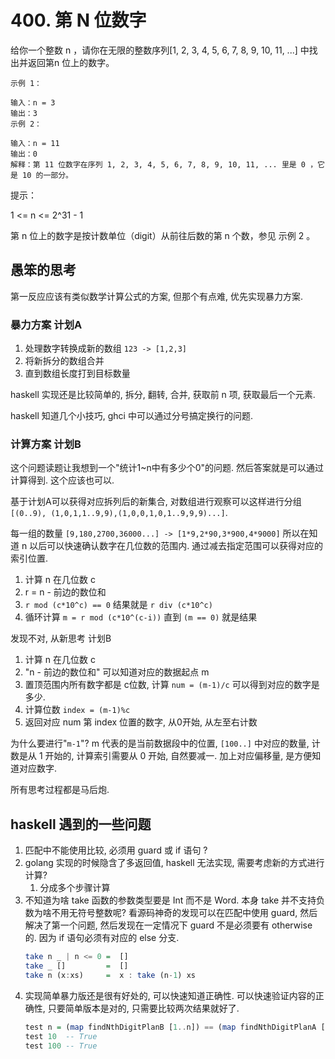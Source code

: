 # 400. 第 N 位数字

给你一个整数 n ，请你在无限的整数序列[1, 2, 3, 4, 5, 6, 7, 8, 9, 10, 11, ...] 中找出并返回第n 位上的数字。

```
示例 1：

输入：n = 3
输出：3
示例 2：

输入：n = 11
输出：0
解释：第 11 位数字在序列 1, 2, 3, 4, 5, 6, 7, 8, 9, 10, 11, ... 里是 0 ，它是 10 的一部分。
```

提示：

1 <= n <= 2^31 - 1

第 n 位上的数字是按计数单位（digit）从前往后数的第 n 个数，参见 示例 2 。

## 愚笨的思考

第一反应应该有类似数学计算公式的方案, 但那个有点难, 优先实现暴力方案.

### 暴力方案 计划A

1. 处理数字转换成新的数组 `123 -> [1,2,3]`
2. 将新拆分的数组合并
3. 直到数组长度打到目标数量

haskell 实现还是比较简单的, 拆分, 翻转, 合并, 获取前 n 项, 获取最后一个元素.

haskell 知道几个小技巧, ghci 中可以通过分号搞定换行的问题.

### 计算方案 计划B

这个问题读题让我想到一个"统计1\~n中有多少个0"的问题. 然后答案就是可以通过计算得到. 这个应该也可以.

基于计划A可以获得对应拆列后的新集合, 对数组进行观察可以这样进行分组 `[(0..9), (1,0,1,1..9,9),(1,0,0,1,0,1..9,9,9)...]`.

每一组的数量 `[9,180,2700,36000...] -> [1*9,2*90,3*900,4*9000]` 所以在知道 n 以后可以快速确认数字在几位数的范围内. 通过减去指定范围可以获得对应的索引位置.

1. 计算 n 在几位数 c
2. r = n - 前边的数位和
3. `r mod (c*10^c) == 0` 结果就是 `r div (c*10^c)`
4. 循环计算 `m = r mod (c*10^(c-i))` 直到 `(m == 0)` 就是结果

发现不对, 从新思考 计划B

1. 计算 n 在几位数 c
2. "n - 前边的数位和" 可以知道对应的数据起点 m
3. 置顶范围内所有数字都是 c位数, 计算 `num = (m-1)/c` 可以得到对应的数字是多少.
4. 计算位数 `index = (m-1)%c`
5. 返回对应 num 第 index 位置的数字, 从0开始, 从左至右计数

为什么要进行"`m-1`"? m 代表的是当前数据段中的位置, `[100..]` 中对应的数量, 计数是从 1 开始的, 计算索引需要从 0 开始, 自然要减一. 加上对应偏移量, 是方便知道对应数字.

所有思考过程都是马后炮.

## haskell 遇到的一些问题

1. 匹配中不能使用比较, 必须用 guard 或 if 语句 ?
2. golang 实现的时候隐含了多返回值, haskell 无法实现, 需要考虑新的方式进行计算?
    1. 分成多个步骤计算
3. 不知道为啥 take 函数的参数类型要是 Int 而不是 Word. 本身 take 并不支持负数为啥不用无符号整数呢? 看源码神奇的发现可以在匹配中使用 guard, 然后解决了第一个问题, 然后发现在一定情况下 guard 不是必须要有 otherwise 的. 因为 if 语句必须有对应的 else 分支.
    ```hs
    take n _ | n <= 0 =  []
    take _ []         =  []
    take n (x:xs)     =  x : take (n-1) xs
    ```
4. 实现简单暴力版还是很有好处的, 可以快速知道正确性. 可以快速验证内容的正确性, 只要简单版本是对的, 只需要比较两次结果就好了.
    ```hs
    test n = (map findNthDigitPlanB [1..n]) == (map findNthDigitPlanA [1..n])
    test 10  -- True
    test 100 -- True
    ```

